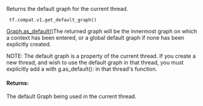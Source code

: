 Returns the default graph for the current thread.

```
 tf.compat.v1.get_default_graph()
```
[Graph.as_default()](https://tensorflow.google.cn/api_docs/python/tf/Graph#as_default)The returned graph will be the innermost graph on which a  context has been entered, or a global default graph if none has been explicitly created.

NOTE: The default graph is a property of the current thread. If you create a new thread, and wish to use the default graph in that thread, you must explicitly add a with g.as_default(): in that thread's function.
#### Returns:
The default Graph being used in the current thread.
